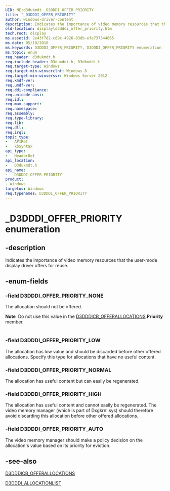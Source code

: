 ```yaml
---
UID: NE:d3dukmdt._D3DDDI_OFFER_PRIORITY
title: "_D3DDDI_OFFER_PRIORITY"
author: windows-driver-content
description: Indicates the importance of video memory resources that the user-mode display driver offers for reuse.
old-location: display\d3dddi_offer_priority.htm
tech.root: display
ms.assetid: 2e43f782-c89c-4926-83db-efe737544065
ms.date: 05/10/2018
ms.keywords: D3DDDI_OFFER_PRIORITY, D3DDDI_OFFER_PRIORITY enumeration [Display Devices], D3DDDI_OFFER_PRIORITY_AUTO, D3DDDI_OFFER_PRIORITY_HIGH, D3DDDI_OFFER_PRIORITY_LOW, D3DDDI_OFFER_PRIORITY_NONE, D3DDDI_OFFER_PRIORITY_NORMAL, _D3DDDI_OFFER_PRIORITY, d3dukmdt/D3DDDI_OFFER_PRIORITY, d3dukmdt/D3DDDI_OFFER_PRIORITY_AUTO, d3dukmdt/D3DDDI_OFFER_PRIORITY_HIGH, d3dukmdt/D3DDDI_OFFER_PRIORITY_LOW, d3dukmdt/D3DDDI_OFFER_PRIORITY_NONE, d3dukmdt/D3DDDI_OFFER_PRIORITY_NORMAL, display.d3dddi_offer_priority
ms.topic: enum
req.header: d3dukmdt.h
req.include-header: D3dumddi.h, D3dkmddi.h
req.target-type: Windows
req.target-min-winverclnt: Windows 8
req.target-min-winversvr: Windows Server 2012
req.kmdf-ver: 
req.umdf-ver: 
req.ddi-compliance: 
req.unicode-ansi: 
req.idl: 
req.max-support: 
req.namespace: 
req.assembly: 
req.type-library: 
req.lib: 
req.dll: 
req.irql: 
topic_type:
-	APIRef
-	kbSyntax
api_type:
-	HeaderDef
api_location:
-	D3dukmdt.h
api_name:
-	D3DDDI_OFFER_PRIORITY
product:
- Windows
targetos: Windows
req.typenames: D3DDDI_OFFER_PRIORITY
---
```


# _D3DDDI_OFFER_PRIORITY enumeration


## -description


Indicates the importance of video memory resources  that the user-mode display driver offers for reuse.


## -enum-fields




### -field D3DDDI_OFFER_PRIORITY_NONE

The allocation should not be offered.

<div class="alert"><b>Note</b>  Do not use this value in the <a href="https://msdn.microsoft.com/library/windows/hardware/hh451158">D3DDDICB_OFFERALLOCATIONS</a>.<b>Priority</b> member.</div>
<div> </div>

### -field D3DDDI_OFFER_PRIORITY_LOW

The allocation has low value and should be discarded before other offered allocations. Specify this type for allocations that have no useful content.


### -field D3DDDI_OFFER_PRIORITY_NORMAL

The allocation has useful content but can easily be regenerated.


### -field D3DDDI_OFFER_PRIORITY_HIGH

The allocation has useful content and cannot easily be regenerated. The video memory manager (which is part of Dxgkrnl.sys) should therefore avoid discarding this allocation before other offered allocations.


### -field D3DDDI_OFFER_PRIORITY_AUTO

The video memory manager should make a policy decision on the allocation's value based on its  priority for eviction.


## -see-also




<a href="https://msdn.microsoft.com/library/windows/hardware/hh451158">D3DDDICB_OFFERALLOCATIONS</a>



<a href="https://msdn.microsoft.com/library/windows/hardware/ff544375">D3DDDI_ALLOCATIONLIST</a>
 

 

